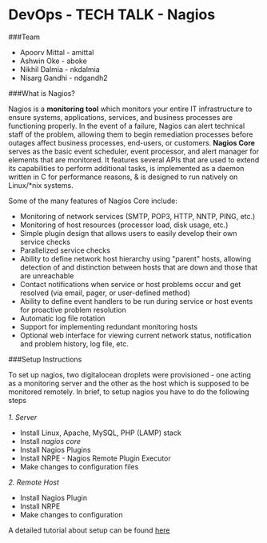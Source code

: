 # DevOps - TECH TALK - Nagios

###Team
* Apoorv Mittal - amittal
* Ashwin Oke    - aboke
* Nikhil Dalmia - nkdalmia
* Nisarg Gandhi - ndgandh2

###What is Nagios?

Nagios is a **monitoring tool** which monitors your entire IT infrastructure to ensure systems, applications, services, and business processes are functioning properly. In the event of a failure, Nagios can alert technical staff of the problem, allowing them to begin remediation processes before outages affect business processes, end-users, or customers. **Nagios Core** serves as the basic event scheduler, event processor, and alert manager for elements that are monitored. It features several APIs that are used to extend its capabilities to perform additional tasks, is implemented as a daemon written in C for performance reasons, & is designed to run natively on Linux/*nix systems.

Some of the many features of Nagios Core include:

* Monitoring of network services (SMTP, POP3, HTTP, NNTP, PING, etc.)
* Monitoring of host resources (processor load, disk usage, etc.)
* Simple plugin design that allows users to easily develop their own service checks
* Parallelized service checks
* Ability to define network host hierarchy using "parent" hosts, allowing detection of and distinction between hosts that are down and those that are unreachable
* Contact notifications when service or host problems occur and get resolved (via email, pager, or user-defined method)
* Ability to define event handlers to be run during service or host events for proactive problem resolution
* Automatic log file rotation
* Support for implementing redundant monitoring hosts
* Optional web interface for viewing current network status, notification and problem history, log file, etc.

###Setup Instructions

To set up nagios, two digitalocean droplets were provisioned - one acting as a monitoring server and the other as the host which is supposed to be monitored remotely.
In brief, to setup nagios you have to do the following steps
<br><br>*1. Server*
* Install Linux, Apache, MySQL, PHP (LAMP) stack
* Install *nagios core*
* Install Nagios Plugins
* Install NRPE - Nagios Remote Plugin Executor
* Make changes to configuration files

*2. Remote Host*
* Install Nagios Plugin
* Install NRPE
* Make changes to configuration

A detailed tutorial about setup can be found [here](https://www.digitalocean.com/community/tutorials/how-to-install-nagios-4-and-monitor-your-servers-on-ubuntu-14-04)


